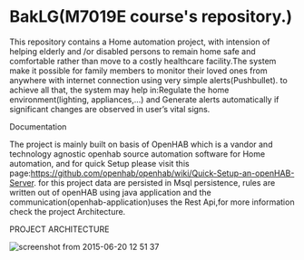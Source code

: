 # BakLG(M7019E course's repository.)

This repository contains a Home automation project, with intension of helping elderly and /or disabled persons to remain
home safe and comfortable rather  than move to a costly healthcare facility.The system make it possible for family members
to monitor their loved ones from anywhere with internet connection using very simple alerts(Pushbullet). 
to achieve all that, the system may help in:Regulate  the home environment(lighting, appliances,...) and Generate alerts automatically if significant changes are observed in user’s vital signs.
 
 Documentation
 
The project is mainly built on basis of OpenHAB which is a vandor and technology agnostic openhab source automation
software for Home automation, and for quick Setup please visit this page:https://github.com/openhab/openhab/wiki/Quick-Setup-an-openHAB-Server.
for this project data are persisted in Msql persistence, rules are written out of openHAB using java application and the communication(openhab-application)uses the Rest Api,for more information check the project Architecture.

PROJECT ARCHITECTURE

![screenshot from 2015-06-20 12 51 37](https://cloud.githubusercontent.com/assets/8640427/8266996/d934fc6e-174c-11e5-9857-352d4e25ce80.png)




